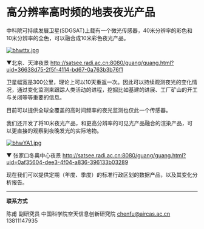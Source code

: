 # 高分辨率高时频的地表夜光产品

中科院可持续发展卫星(SDGSAT)上载有一个微光传感器，40米分辨率的彩色和10米分辨率的全色，可以融合成10米彩色夜光产品。

[![bhwttx.jpg](https://s1.ax1x.com/2022/03/10/bhwttx.jpg)](https://imgtu.com/i/bhwttx)

▼北京、天津夜景
http://satsee.radi.ac.cn:8080/guang/guang.html?uid=36638d75-2f5f-4114-bd67-0a763b3b76f1

卫星幅宽是300公里，理论上可以10天重返一次。因此可以持续观测夜光的变化情况，通过变化监测来跟踪人类活动的进程，挖掘比如基建的进展、工厂矿山的开工与关闭等等重要的信息。

目前可以提供全球全覆盖的高时间频率的夜光监测也仅此一个传感器。

我们还开发了将10米夜光产品，和更高分辨率的可见光产品融合的渲染产品，可以更直接的观察到夜晚发光的实际地物。

[![bhwYA1.jpg](https://s1.ax1x.com/2022/03/10/bhwYA1.jpg)](https://imgtu.com/i/bhwYA1)

▼ 张家口冬奥中心夜景
http://satsee.radi.ac.cn:8080/guang/guang.html?uid=0af35604-dee3-4f04-a836-396133b03289

现在我们可以提供定期（年度、季度）的标准行政区划的数据产品，以及其变化分析报告。



---



**联系方式**

陈甫 副研究员
中国科学院空天信息创新研究院
chenfu@aircas.ac.cn
13811147935

